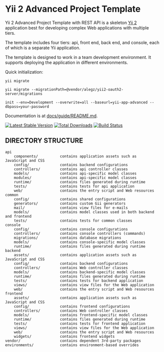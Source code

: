 Yii 2 Advanced Project Template
===============================

Yii 2 Advanced Project Template with REST API is a skeleton [Yii 2](http://www.yiiframework.com/) 
application best for developing complex Web applications with multiple tiers.

The template includes four tiers: api, front end, back end, and console,
each of which is a separate Yii application.

The template is designed to work in a team development environment. It supports
deploying the application in different environments.

Quick initialization:

```
yii migrate

yii migrate --migrationPath=@vendor/alegz/yii2-oauth2-server/migrations

init --env=Development --overwrite=all --baseurl=yii-app-advanced --dbpass=your-password
```

Documentation is at [docs/guide/README.md](docs/guide/README.md).

[![Latest Stable Version](https://poser.pugx.org/yiisoft/yii2-app-advanced/v/stable.png)](https://packagist.org/packages/yiisoft/yii2-app-advanced)
[![Total Downloads](https://poser.pugx.org/yiisoft/yii2-app-advanced/downloads.png)](https://packagist.org/packages/yiisoft/yii2-app-advanced)
[![Build Status](https://travis-ci.org/yiisoft/yii2-app-advanced.svg?branch=master)](https://travis-ci.org/yiisoft/yii2-app-advanced)

DIRECTORY STRUCTURE
-------------------

```
api
    components/          contains application assets such as JavaScript and CSS
    config/              contains backend configurations
    controllers/         contains api controller classes
    models/              contains api-specific model classes
    modules/             contains api-specific model classes
    runtime/             contains files generated during runtime
    tests/               contains tests for api application    
    web/                 contains the entry script and Web resources
common
    config/              contains shared configurations
    generators/          contains custom Gii generators
    mail/                contains view files for e-mails
    models/              contains model classes used in both backend and frontend
    tests/               contains tests for common classes    
console
    config/              contains console configurations
    controllers/         contains console controllers (commands)
    migrations/          contains database migrations
    models/              contains console-specific model classes
    runtime/             contains files generated during runtime
backend
    assets/              contains application assets such as JavaScript and CSS
    config/              contains backend configurations
    controllers/         contains Web controller classes
    models/              contains backend-specific model classes
    runtime/             contains files generated during runtime
    tests/               contains tests for backend application    
    views/               contains view files for the Web application
    web/                 contains the entry script and Web resources
frontend
    assets/              contains application assets such as JavaScript and CSS
    config/              contains frontend configurations
    controllers/         contains Web controller classes
    models/              contains frontend-specific model classes
    runtime/             contains files generated during runtime
    tests/               contains tests for frontend application
    views/               contains view files for the Web application
    web/                 contains the entry script and Web resources
    widgets/             contains frontend widgets
vendor/                  contains dependent 3rd-party packages
environments/            contains environment-based overrides
```
